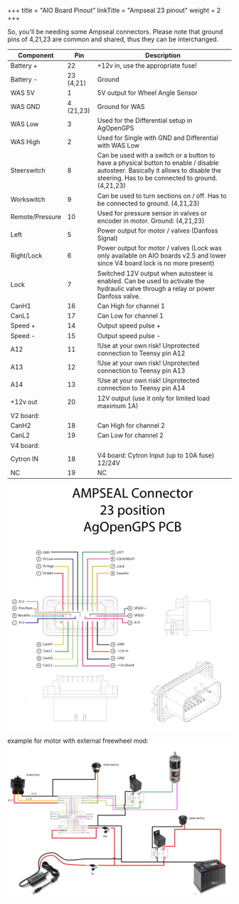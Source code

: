 +++
title = "AIO Board Pinout"
linkTitle = "Ampseal 23 pinout"
weight = 2
+++

So, you'll be needing some Ampseal connectors. Please note that ground pins of
4,21,23 are common and shared, thus they can be interchanged.

| Component       | Pin       | Description                                                                                                                                                                          |
| --------------- | --------- | ------------------------------------------------------------------------------------------------------------------------------------------------------------------------------------ |
| Battery +       | 22        | +12v in, use the appropriate fuse!                                                                                                                                                   |
| Battery -       | 23 (4,21) | Ground                                                                                                                                                                               |
| WAS 5V          | 1         | 5V output for Wheel Angle Sensor                                                                                                                                                     |
| WAS GND         | 4 (21,23) | Ground for WAS                                                                                                                                                                       |
| WAS Low         | 3         | Used for the Differential setup in AgOpenGPS                                                                                                                                         |
| WAS High        | 2         | Used for Single with GND and Differential with WAS Low                                                                                                                               |
| Steerswitch     | 8         | Can be used with a switch or a button to have a physical button to enable / disable autosteer. Basically it allows to disable the steering. Has to be connected to ground. (4,21,23) |
| Workswitch      | 9         | Can be used to turn sections on / off. Has to be connected to ground. (4,21,23)                                                                                                      |
| Remote/Pressure | 10        | Used for pressure sensor in valves or encoder in motor. Ground: (4,21,23)                                                                                                            |
| Left            | 5         | Power output for motor / valves (Danfoss Signal)                                                                                                                                     |
| Right/Lock      | 6         | Power output for motor / valves (Lock was only available on AIO boards v2.5 and lower since V4 board lock is no more present)                                                        |
| Lock            | 7         | Switched 12V output when autosteer is enabled. Can be used to activate the hydraulic valve through a relay or power Danfoss valve.                                                   |
| CanH1           | 16        | Can High for channel 1                                                                                                                                                               |
| CanL1           | 17        | Can Low for channel 1                                                                                                                                                                |
| Speed +         | 14        | Output speed pulse +                                                                                                                                                                 |
| Speed -         | 15        | Output speed pulse -                                                                                                                                                                 |
| A12             | 11        | !Use at your own risk! Unprotected connection to Teensy pin A12                                                                                                                      |
| A13             | 12        | !Use at your own risk! Unprotected connection to Teensy pin A13                                                                                                                      |
| A14             | 13        | !Use at your own risk! Unprotected connection to Teensy pin A14                                                                                                                      |
| +12v out        | 20        | 12V output (use it only for limited load maximum 1A)                                                                                                                                 |
| V2 board:       |           |                                                                                                                                                                                      |
| CanH2           | 18        | Can High for channel 2                                                                                                                                                               |
| CanL2           | 19        | Can Low for channel 2                                                                                                                                                                |
| V4 board:       |           |                                                                                                                                                                                      |
| Cytron IN       | 18        | V4 board: Cytron Input (up to 10A fuse) 12/24V                                                                                                                                       |
| NC              | 19        | NC                                                                                                                                                                                   |

![image](../../img/ampseal-connector-pinout.png)

example for motor with external freewheel mod:
![image](../../img/ampseal-connector-wiring-diagram.png)
